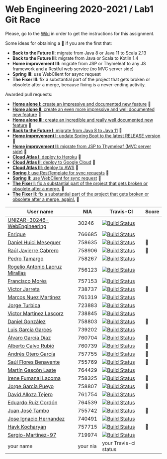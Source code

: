 # Web Engineering 2020-2021 / Lab1 Git Race

Please, go to the [Wiki](https://github.com/UNIZAR-30246-WebEngineering/lab1-git-race/wiki) in order to get the instructions for this assignment.

Some ideas for obtaining a :gift: if you are the first that:

- **Back to the Future II**: migrate from Java 8 or Java 11 to Scala 2.13
- **Back to the Future III**: migrate from Java or Scala to Kotlin 1.4
- **Home improvement III**: migrate from JSP or Thymeleaf to any JS framework and a Restful web service (no MVC server side)
- **Spring III**: use WebClient for async request
- **The Fixer III**: fix a substantial part of the project that gets broken or obsolete after a merge, because fixing is a never-ending activity.

Awarded pull requests:

- [**Home alone I**: create an impressive and documented new feature](https://github.com/UNIZAR-30246-WebEngineering/lab1-git-race/pull/2) :gift:
- [**Home alone II**: create an even more impressive and well documented new feature](https://github.com/UNIZAR-30246-WebEngineering/lab1-git-race/pull/17) :gift:
- [**Home alone III**: create an incredible and really well documented new feature](https://github.com/UNIZAR-30246-WebEngineering/lab1-git-race/pull/26) :gift:
- [**Back to the Future I**: migrate from Java 8 to Java 11](https://github.com/UNIZAR-30246-WebEngineering/lab1-git-race/pull/3) :gift:
- [**Home improvement I**: update Spring Boot to the latest RELEASE version](https://github.com/UNIZAR-30246-WebEngineering/lab1-git-race/pull/3) :gift:
- [**Home improvement II**: migrate from JSP to Thymeleaf (MVC server side)](https://github.com/UNIZAR-30246-WebEngineering/lab1-git-race/pull/12) :gift:
- [**Cloud Atlas I**: deploy to Heroku](https://github.com/UNIZAR-30246-WebEngineering/lab1-git-race/pull/7) :gift:
- [**Cloud Atlas II**: deploy to Google Cloud](https://github.com/UNIZAR-30246-WebEngineering/lab1-git-race/pull/15) :gift:
- [**Cloud Atlas III**: deploy to AWS](https://github.com/UNIZAR-30246-WebEngineering/lab1-git-race/pull/16) :gift:
- [**Spring I**: use RestTemplate for sync requests](https://github.com/UNIZAR-30246-WebEngineering/lab1-git-race/pull/13) :gift:
- [**Spring II**: use WebClient for sync request](https://github.com/UNIZAR-30246-WebEngineering/lab1-git-race/pull/21) :gift:
- [**The Fixer I**: fix a substantial part of the project that gets broken or obsolete after a merge.](https://github.com/UNIZAR-30246-WebEngineering/lab1-git-race/pull/19) :gift:
- [**The Fixer II**: fix a substantial part of the project that gets broken or obsolete after a merge, again!.](https://github.com/UNIZAR-30246-WebEngineering/lab1-git-race/pull/20) :gift:


User name | NIA | Travis-CI|Score
----------|-----|----------|-----
[UNIZAR-30246-WebEngineering](https://github.com/UNIZAR-30246-WebEngineering/lab1-git-race) |30246 | [![Build Status](https://travis-ci.com/UNIZAR-30246-WebEngineering/lab1-git-race.svg)](https://travis-ci.com/UNIZAR-30246-WebEngineering/lab1-git-race)
[Enrique](https://github.com/TheRealFreeman/lab1-git-race) | 766685 | [![Build Status](https://travis-ci.com/TheRealFreeman/lab1-git-race.svg)](https://travis-ci.com/TheRealFreeman/lab1-git-race)
[Daniel Huici Meseguer](https://github.com/Kifixo/lab1-git-race) | 758635 | [![Build Status](https://travis-ci.com/Kifixo/lab1-git-race.svg)](https://travis-ci.com/Kifixo/lab1-git-race) | :gift:
[Raúl Javierre Cabrero](https://github.com/rauljavierre/lab1-git-race) | 758906 | [![Build Status](https://travis-ci.com/rauljavierre/lab1-git-race.svg)](https://travis-ci.com/rauljavierre/lab1-git-race) | :gift:
[Pedro Tamargo](https://github.com/piter1902/lab1-git-race) | 758267 | [![Build Status](https://travis-ci.com/piter1902/lab1-git-race.svg?branch=master)](https://travis-ci.com/piter1902/lab1-git-race)
[Rogelio Antonio Lacruz Mirallas](https://github.com/RogorStuff/lab1-git-race) | 756123 | [![Build Status](https://travis-ci.org/RogorStuff/lab1-git-race.svg)](https://travis-ci.org/RogorStuff/lab1-git-race)
[Francisco Morés](https://github.com/Fran-sw/lab1-git-race) | 757153 | [![Build Status](https://travis-ci.com/Fran-sw/lab1-git-race.svg?branch=master)](https://travis-ci.com/Fran-sw/lab1-git-race)
[Victor Jarreta](https://github.com/VJarreta/lab1-git-race) | 738737 | [![Build Status](https://travis-ci.com/VJarreta/lab1-git-race.svg)](https://travis-ci.com/VJarreta/lab1-git-race) | :gift:
[Marcos Nuez Martinez](https://github.com/Markles01/lab1-git-race) | 761319 | [![Build Status](https://travis-ci.com/Markles01/lab1-git-race.svg)](https://travis-ci.com/Markles01/lab1-git-race)
[Jorge Turbica](https://github.com/turbica/lab1-git-race) | 723883 | [![Build Status](https://travis-ci.com/turbica/lab1-git-race.svg)](https://travis-ci.com/turbica/lab1-git-race)
[Victor Martinez Lascorz](https://github.com/viriannn/lab1-git-race)| 738845 | [![Build Status](https://travis-ci.com/viriannn/lab1-git-race.svg)](https://travis-ci.com/viriannn/lab1-git-race)
[Daniel González](https://github.com/Uncastellum/lab1-git-race) |758803 | [![Build Status](https://travis-ci.com/Uncastellum/lab1-git-race.svg)](https://travis-ci.com/Uncastellum/lab1-git-race) | :gift:
[Luis Garcia Garces](https://github.com/luisgg98) | 739202 | [![Build Status](https://travis-ci.com/luisgg98/lab1-git-race.svg)](https://travis-ci.com/luisgg98/lab1-git-race)
[Álvaro García Díaz](https://github.com/Alvarogd6/lab1-git-race) | 760704 | [![Build Status](https://travis-ci.com/Alvarogd6/lab1-git-race.svg)](https://travis-ci.com/Alvarogd6/lab1-git-race) | :gift:
[Alberto Calvo Rubió](https://github.com/AlbertoCalvoRubio) | 760739 | [![Build Status](https://travis-ci.com/AlbertoCalvoRubio/lab1-git-race.svg?branch=master)](https://travis-ci.com/AlbertoCalvoRubio/lab1-git-race) | :gift:
[Andrés Otero García](https://github.com/andrewknoll/lab1-git-race) | 757755 | [![Build Status](https://travis-ci.com/andrewknoll/lab1-git-race.svg)](https://travis-ci.com/andrewknoll/lab1-git-race) | :gift:
[Saúl Flores Benavente](https://github.com/saul205/lab1-git-race) | 755769 | [![Build Status](https://travis-ci.org/saul205/lab1-git-race.svg)](https://travis-ci.org/saul205/lab1-git-race) | :gift:
[Martín Gascón Laste](https://github.com/764429/lab1-git-race)  |   764429  |   [![Build Status](https://travis-ci.org/764429/lab1-git-race.svg)](https://travis-ci.org/764429/lab1-git-race)
[Irene Fumanal Lacoma](https://github.com/irefu/lab1-git-race)  | 758325 | [![Build Status](https://travis-ci.com/irefu/lab1-git-race.svg)](https://travis-ci.com/irefu/lab1-git-race) | :gift:
[Jorge García Pueyo](https://github.com/jgarciapueyo/lab1-git-race) | 758807 | [![Build Status](https://travis-ci.com/jgarciapueyo/lab1-git-race.svg)](https://travis-ci.com/jgarciapueyo/lab1-git-race) | :gift:
[David Alloza Tejero](https://github.com/david-AT/lab1-git-race)  | 761754 | [![Build Status](https://travis-ci.org/david-AT/lab1-git-race.svg?branch=master)](https://travis-ci.org/david-AT/lab1-git-race)
[Eduardo Ruiz Cordón](https://github.com/eduardoRuizC/lab1-git-race)  | 764539 | [![Build Status](https://travis-ci.com/irefu/lab1-git-race.svg)](https://travis-ci.com/eduardoRuizC/lab1-git-race)
[Juan José Tambo](https://github.com/jtambo99/lab1-git-race) | 755742 | [![Build Status](https://travis-ci.com/jtambo99/lab1-git-race.svg)](https://travis-ci.com/jtambo99/lab1-git-race) | :gift:
[Jose Ignacio Hernandez](https://github.com/740491/lab1-git-race) | 740491 | [![Build Status](https://travis-ci.com/740491/lab1-git-race.svg)](https://travis-ci.com/740491/lab1-git-race)
[Hayk Kocharyan](https://github.com/hayk99/lab1-git-race)  | 757715 | [![Build Status](https://travis-ci.com/hayk99/lab1-git-race.svg)](https://travis-ci.com/hayk99/lab1-git-race) | :gift:
[Sergio-Martinez-97](https://github.com/Sergio-Martinez-97/lab1-git-race) | 719974 | [![Build Status](https://travis-ci.com/UNIZAR-30246-WebEngineering/lab1-git-race.svg)](https://travis-ci.com/github/Sergio-Martinez-97/lab1-git-race)
your name | your nia | your Travis-ci status

